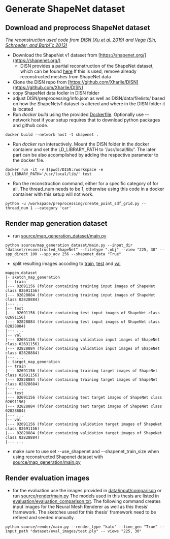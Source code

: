 # Generate ShapeNet dataset

## Download and preprocess ShapeNet dataset
*The reconstruction used code from [DISN (Xu et al. 2019)](https://arxiv.org/pdf/1905.10711.pdf) and [Vega (Sin, Schroeder, and Barbiˇc 2013)](https://viterbi-web.usc.edu/~jbarbic/vega/SinSchroederBarbic2012.pdf)*
- Download the ShapeNet v1 dataset from [https://shapenet.org/](https://shapenet.org/)
    - DISN provides a partial reconstruction of the ShapeNet dataset, which can be found [here](https://drive.google.com/drive/folders/1QGhDW335L7ra31uw5U-0V7hB-viA0JXr)
If this is used, remove already reconstructed meshes from ShapeNet data
- Clone the DISN repo from [https://github.com/Xharlie/DISN](https://github.com/Xharlie/DISN)
- copy ShapeNet data fodler in DISN folder
- adjust DISN/preprocessing/info.json as well as DISN/data/filelists/ based on how the ShapeNetv1 dataset is altered and where in the DISN folder it is located
- Run *docker build* using the provided [Dockerfile](Dockerfile). Optionally use --network host if your setup requires that to download python packages and github code.
```
docker build --network host -t shapenet .
```
- Run *docker run* interactively. Mount the DISN folder in the docker contaienr and set the LD_LIBRARY_PATH to '/usr/local/lib/'. The later part can be also accomplished by adding the respective parameter to the docker file.
```
docker run -it -v $(pwd)/DISN:/workspace -e LD_LIBRARY_PATH='/usr/local/lib/' test
```
- Run the reconstruction command, either for a specific category of for all. The thread_num needs to be 1, otherwise using this code in a docker container with this setup will not work.
```
python -u /workspace/preprocessing/create_point_sdf_grid.py --thread_num 1 --category 'car'
```

## Render map generation dataset
- run [source/map_generation_dataset/main.py](../../source/map_generation_dataset/main.py)
```
python source/map_generation_dataset/main.py --input_dir "dataset/reconstructed_ShapeNet" --filetype ".obj" --view "225, 30" --spp_direct 100 --spp_aov 256 --shapenet_data "True"
```
- split resulting images accoding to [train](train), [test](test) and [val](val)
```
mapgen_dataset
|- sketch_map_generation
|-- train
|--- 02691156 (folder containing training input images of ShapeNet class 02691156)
|--- 02828884 (folder containing training input images of ShapeNet class 02828884)
|--- ...
|-- test
|--- 02691156 (folder containing test input images of ShapeNet class 02691156)
|--- 02828884 (folder containing test input images of ShapeNet class 02828884)
|--- ...
|-- val
|--- 02691156 (folder containing validation input images of ShapeNet class 02691156)
|--- 02828884 (folder containing validation input images of ShapeNet class 02828884)
|--- ...
|- target_map_generation
|-- train
|--- 02691156 (folder containing training target images of ShapeNet class 02691156)
|--- 02828884 (folder containing training target images of ShapeNet class 02828884)
|--- ...
|-- test
|--- 02691156 (folder containing test target images of ShapeNet class 02691156)
|--- 02828884 (folder containing test target images of ShapeNet class 02828884)
|--- ...
|-- val
|--- 02691156 (folder containing validation target images of ShapeNet class 02691156)
|--- 02828884 (folder containing validation target images of ShapeNet class 02828884)
|--- ...
```
- make sure to use set --use_shapenet and --shapenet_train_size when using reconstructed Shapenet dataset with [source/map_generation/main.py](../../source/map_generation/main.py)

## Render evaluation images
- for the evaluation use the images provided in [data/input/comparison](../../data/input/comparison/) or run [source/render/main.py](../../source/render/main.py) 
The models used in this thesis are listed in [evaluation/evaluation_comparison.txt](evaluation/evaluation_comparison.txt).
The following command creates input images for the Neural Mesh Renderer as well as this thesis' framework. The sketches used for this thesis' framework need to be refined and seeded manually.
```
python source/render/main.py --render_type "kato" --line_gen "True" --input_path "dataset/eval_images/test.ply" -- views "225, 30"
```